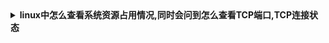 <details>
 <summary><b>linux中怎么查看系统资源占用情况,同时会问到怎么查看TCP端口,TCP连接状态</b></summary>

	top         //可能会问得更深,比如显示出来有哪些信息、你关心哪些信息、查看某个进程等
	iostat      //磁盘cpu
	free        //内存剩余
	df          //磁盘使用情况
	du          //文件占用信息

	ps              //查看进程信息
	netstat -anptol //查看端口占用情况,参数细节建议查文档,小心被问倒

</details>

